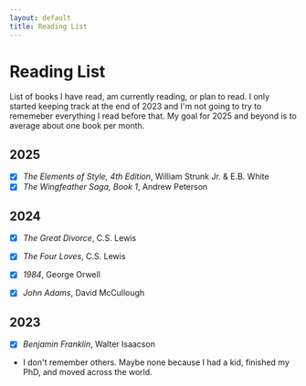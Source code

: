 ```yaml
---
layout: default
title: Reading List
---
```


# Reading List
List of books I have read, am currently reading, or plan to read. I only started keeping track at the end of 2023 and I'm not going to try to rememeber everything I read before that. My goal for 2025 and beyond is to average about one book per month. 

## 2025
- [x] *The Elements of Style, 4th Edition*, William Strunk Jr. & E.B. White
- [x] *The Wingfeather Saga, Book 1*, Andrew Peterson

## 2024
- [x] *The Great Divorce*, C.S. Lewis
- [x] *The Four Loves*, C.S. Lewis
- [x] *1984*, George Orwell
- [x] *John Adams*, David McCullough


## 2023
- [x] *Benjamin Franklin*, Walter Isaacson
- I don't remember others. Maybe none because I had a kid, finished my PhD, and moved across the world.
